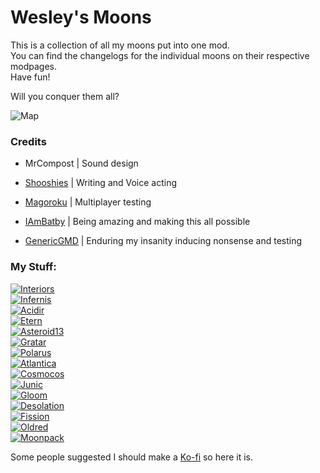 # Wesley's Moons
This is a collection of all my moons put into one mod. <br>
You can find the changelogs for the individual moons on their respective modpages. <br>
Have fun! <br>

Will you conquer them all?<br>

![Map](https://i.ibb.co/Ptrnd3w/wesleysmoonsmap.png) <br>

<h3> Credits </h3>

- MrCompost | Sound design <br>

- [Shooshies](https://www.twitch.tv/shooshies) | Writing and Voice acting

- [Magoroku](https://www.twitch.tv/magoroku) | Multiplayer testing

- [IAmBatby](https://thunderstore.io/c/lethal-company/p/IAmBatby/) | Being amazing and making this all possible

- [GenericGMD](https://thunderstore.io/c/lethal-company/p/Generic_GMD/) | Enduring my insanity inducing nonsense and testing <br>

<h3> My Stuff: </h3>

[![Interiors](https://i.ibb.co/fCn1H2P/icon.png)](https://thunderstore.io/c/lethal-company/p/Magic_Wesley/WesleysInteriors/) <br>
[![Infernis](https://i.ibb.co/XzkvnCk/icon.png)](https://thunderstore.io/c/lethal-company/p/Magic_Wesley/Infernis/) <br>
[![Acidir](https://i.ibb.co/6w9qrhk/icon.png)](https://thunderstore.io/c/lethal-company/p/Magic_Wesley/Acidir/) <br>
[![Etern](https://i.ibb.co/2PbyQ6t/icon.png)](https://thunderstore.io/c/lethal-company/p/Magic_Wesley/Etern/) <br>
[![Asteroid13](https://i.ibb.co/7XxHLLJ/icon.png)](https://thunderstore.io/c/lethal-company/p/Magic_Wesley/Asteroid13/) <br>
[![Gratar](https://i.ibb.co/tpkTLzJ/icon.png)](https://thunderstore.io/c/lethal-company/p/Magic_Wesley/Gratar/) <br>
[![Polarus](https://i.ibb.co/51GtR6s/icon.png)](https://thunderstore.io/c/lethal-company/p/Magic_Wesley/Polarus/) <br>
[![Atlantica](https://i.ibb.co/Jqxwr6J/icon.png)](https://thunderstore.io/c/lethal-company/p/Magic_Wesley/Atlantica/) <br>
[![Cosmocos](https://i.ibb.co/8xjYKnK/icon.png)](https://thunderstore.io/c/lethal-company/p/Magic_Wesley/Cosmocos/) <br>
[![Junic](https://i.ibb.co/DgdLSn5/icon.png)](https://thunderstore.io/c/lethal-company/p/Magic_Wesley/Junic/) <br>
[![Gloom](https://i.ibb.co/sFrMfBt/icon.png)](https://thunderstore.io/c/lethal-company/p/Magic_Wesley/Gloom/) <br>
[![Desolation](https://i.ibb.co/hgrYgfq/icon.png)](https://thunderstore.io/c/lethal-company/p/Magic_Wesley/Desolation/) <br>
[![Fission](https://i.ibb.co/HqJ3mzW/icon.png)](https://thunderstore.io/c/lethal-company/p/Magic_Wesley/Fission/) <br>
[![Oldred](https://i.ibb.co/4jKVXwj/icon.png)](https://thunderstore.io/c/lethal-company/p/Magic_Wesley/Oldred/) <br>
[![Moonpack](https://i.ibb.co/chqDhtn/logo.png)](https://thunderstore.io/c/lethal-company/p/Magic_Wesley/Wesleys_Moons/) <br>

Some people suggested I should make a [Ko-fi](https://ko-fi.com/magicwesley) so here it is.